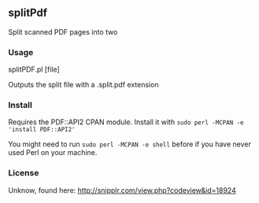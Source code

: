 ## splitPdf
Split scanned PDF pages into two


### Usage
splitPDF.pl [file]

Outputs the split file with a .split.pdf extension


### Install 

Requires the PDF::API2 CPAN module. Install it with
````sudo perl -MCPAN -e 'install PDF::API2' ````

You might need to run 
````sudo perl -MCPAN -e shell````
before if you have never used Perl on your machine.


### License
Unknow, found here: http://snipplr.com/view.php?codeview&id=18924
